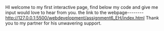 HI welcome to my first interactive page, find below my code and give me input would love to hear from you.
the link to the webpage-------- http://127.0.0.1:5500/webdevelopment/assignment6_EH/index.html
Thank you to my partner for his unwavering support.
